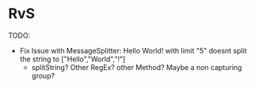 # RvS
TODO:
- Fix Issue with MessageSplitter: Hello World! with limit "5" doesnt split the string to ["Hello","World","!"]
  * splitString? Other RegEx? other Method? Maybe a non capturing group?
